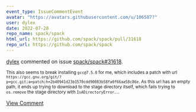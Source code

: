 ```yaml
---
event_type: IssueCommentEvent
avatar: "https://avatars.githubusercontent.com/u/106587?"
user: dylex
date: 2022-07-28
repo_name: spack/spack
html_url: https://github.com/spack/spack/pull/31618
repo_url: https://github.com/spack/spack
---
```


<a href='https://github.com/dylex' target='_blank'>dylex</a> commented on issue <a href='https://github.com/spack/spack/pull/31618' target='_blank'>spack/spack#31618</a>.

<small>This also seems to break installing `gcc@7.5.0` for me, which includes a patch with url `https://gcc.gnu.org/git/?p=gcc.git;a=patch;h=2b40941d23b1570cdd90083b58fa0f66aa58c86e`. As this url has an empty path, it ends up trying to download to the stage directory itself, which fails trying to `os.remove` the stage directory with `IsADirectoryError`....</small>

<a href='https://github.com/spack/spack/pull/31618' target='_blank'>View Comment</a>